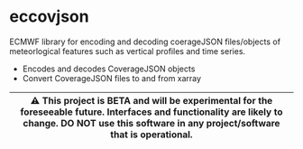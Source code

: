 # eccovjson

ECMWF library for encoding and decoding coerageJSON files/objects of meteorlogical features such as vertical profiles and time series.

* Encodes and decodes CoverageJSON objects
* Convert CoverageJSON files to and from xarray


| :warning: This project is BETA and will be experimental for the foreseeable future. Interfaces and functionality are likely to change. DO NOT use this software in any project/software that is operational. |
|--------------------------------------------------------------------------------------------------------------------------------------------------------------------------------------------------------------|